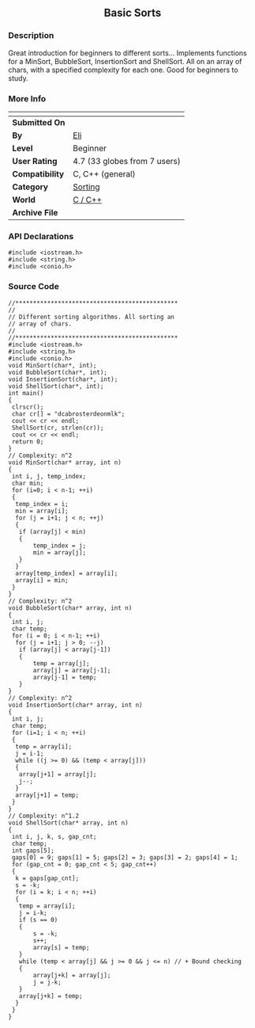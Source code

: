 ﻿<div align="center">

## Basic Sorts


</div>

### Description

Great introduction for beginners to different sorts... Implements functions for a MinSort, BubbleSort, InsertionSort and ShellSort. All on an array of chars, with a specified complexity for each one. Good for beginners to study.
 
### More Info
 


<span>             |<span>
---                |---
**Submitted On**   |
**By**             |[Eli](https://github.com/Planet-Source-Code/PSCIndex/blob/master/ByAuthor/eli.md)
**Level**          |Beginner
**User Rating**    |4.7 (33 globes from 7 users)
**Compatibility**  |C, C\+\+ \(general\)
**Category**       |[Sorting](https://github.com/Planet-Source-Code/PSCIndex/blob/master/ByCategory/sorting__3-24.md)
**World**          |[C / C\+\+](https://github.com/Planet-Source-Code/PSCIndex/blob/master/ByWorld/c-c.md)
**Archive File**   |[](https://github.com/Planet-Source-Code/eli-basic-sorts__3-364/archive/master.zip)

### API Declarations

```
#include <iostream.h>
#include <string.h>
#include <conio.h>
```


### Source Code

```
//**********************************************
//
// Different sorting algorithms. All sorting an
// array of chars.
//
//**********************************************
#include <iostream.h>
#include <string.h>
#include <conio.h>
void MinSort(char*, int);
void BubbleSort(char*, int);
void InsertionSort(char*, int);
void ShellSort(char*, int);
int main()
{
 clrscr();
 char cr[] = "dcabrosterdeonmlk";
 cout << cr << endl;
 ShellSort(cr, strlen(cr));
 cout << cr << endl;
 return 0;
}
// Complexity: n^2
void MinSort(char* array, int n)
{
 int i, j, temp_index;
 char min;
 for (i=0; i < n-1; ++i)
 {
  temp_index = i;
  min = array[i];
  for (j = i+1; j < n; ++j)
  {
   if (array[j] < min)
   {
	   temp_index = j;
	   min = array[j];
   }
  }
  array[temp_index] = array[i];
  array[i] = min;
 }
}
// Complexity: n^2
void BubbleSort(char* array, int n)
{
 int i, j;
 char temp;
 for (i = 0; i < n-1; ++i)
  for (j = i+1; j > 0; --j)
   if (array[j] < array[j-1])
   {
	   temp = array[j];
	   array[j] = array[j-1];
	   array[j-1] = temp;
   }
}
// Complexity: n^2
void InsertionSort(char* array, int n)
{
 int i, j;
 char temp;
 for (i=1; i < n; ++i)
 {
  temp = array[i];
  j = i-1;
  while ((j >= 0) && (temp < array[j]))
  {
   array[j+1] = array[j];
   j--;
  }
  array[j+1] = temp;
 }
}
// Complexity: n^1.2
void ShellSort(char* array, int n)
{
 int i, j, k, s, gap_cnt;
 char temp;
 int gaps[5];
 gaps[0] = 9; gaps[1] = 5; gaps[2] = 3; gaps[3] = 2; gaps[4] = 1;
 for (gap_cnt = 0; gap_cnt < 5; gap_cnt++)
 {
  k = gaps[gap_cnt];
  s = -k;
  for (i = k; i < n; ++i)
  {
   temp = array[i];
   j = i-k;
   if (s == 0)
   {
	   s = -k;
	   s++;
	   array[s] = temp;
   }
   while (temp < array[j] && j >= 0 && j <= n) // + Bound checking
   {
	   array[j+k] = array[j];
	   j = j-k;
   }
   array[j+k] = temp;
  }
 }
}
```

